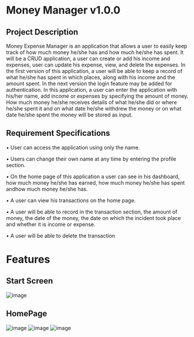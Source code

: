 # Money Manager v1.0.0
 ## Project Description

Money Expense Manager is an application that allows a user to easily keep track of how much money he/she has and how much he/she has spent. It will be a CRUD application, a user can create or add his income and expenses, user can update his expense, view, and delete the expenses. In the first version of this application, a user will be able to keep a record of what he/she has spent in which places, along with his income and the amount spent. In the next version the login feature may be added for authentication.
In this application, a user can enter the application with his/her name, add income or expenses by specifying the amount of money. How much money he/she receives details of what he/she did or where he/she spent it and on what date he/she withdrew the money or on what date he/she spent the money will be stored as input.

## Requirement Specifications
•	User can access the application using only the name.

•	Users can change their own name at any time by entering the profile section.

•	On the home page of this application a user can see in his dashboard, how much money he/she has earned, how much money he/she has spent andhow much money he/she has.

•	A user can view his transactions on the home page.

•	A user will be able to record in the transaction section, the amount of money, the date of the money, the date on which the incident took place and whether it is     income or expense.

•	A user will be able to delete the transaction


# Features 

## Start Screen
![image](https://user-images.githubusercontent.com/63856744/175022361-172239a3-f2d9-47f0-ae57-740c5d79ce1e.png)

                                                                                
## HomePage 
![image](https://user-images.githubusercontent.com/63856744/175022792-2c40ee3c-d16b-4247-b543-263ecb375b1b.png) ![image](https://user-images.githubusercontent.com/63856744/175022817-b5e45dcd-2220-4e15-b550-7ae608c5bc31.png) ![image](https://user-images.githubusercontent.com/63856744/175022834-3bd6d689-4334-463f-b9f5-3de6c2c1336a.png)





                  

                               

